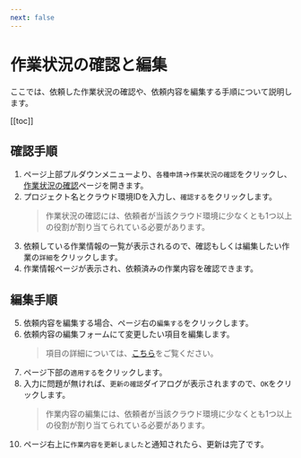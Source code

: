 ```yaml
---
next: false
---
```


# 作業状況の確認と編集

ここでは、依頼した作業状況の確認や、依頼内容を編集する手順について説明します。

[[toc]]

## 確認手順
1. ページ上部プルダウンメニューより、`各種申請`→`作業状況の確認`をクリックし、[作業状況の確認](/request/get-tickets.html)ページを開きます。
2. プロジェクト名とクラウド環境IDを入力し、`確認する`をクリックします。
   > 作業状況の確認には、依頼者が当該クラウド環境に少なくとも1つ以上の役割が割り当てられている必要があります。
3. 依頼している作業情報の一覧が表示されるので、確認もしくは編集したい作業の`詳細`をクリックします。
4. 作業情報ページが表示され、依頼済みの作業内容を確認できます。

## 編集手順
5. 依頼内容を編集する場合、ページ右の`編集する`をクリックします。
6. 依頼内容の編集フォームにて変更したい項目を編集します。
   > 項目の詳細については、[こちら](create-ticket.html#入力項目)をご覧ください。
7. ページ下部の`適用する`をクリックします。
8. 入力に問題が無ければ、`更新の確認`ダイアログが表示されますので、`OK`をクリックします。
   > 作業内容の編集には、依頼者が当該クラウド環境に少なくとも1つ以上の役割が割り当てられている必要があります。

<CaptionedImage src="ticket_update_dialog.png" caption=""/>

10. ページ右上に`作業内容を更新しました`と通知されたら、更新は完了です。
<CaptionedImage src="ticket_update_success.png" caption=""/>
